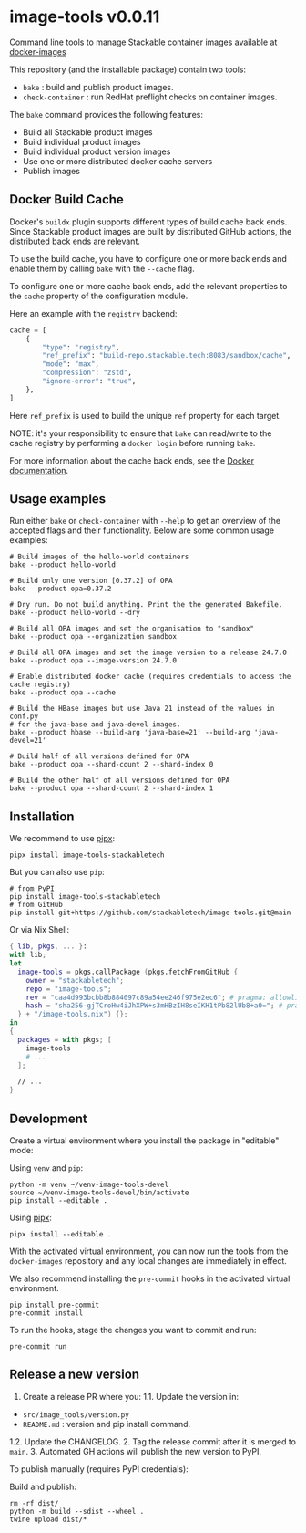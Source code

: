 # image-tools v0.0.11

Command line tools to manage Stackable container images available at [docker-images](https://github.com/stackabletech/docker-images)

This repository (and the installable package) contain two tools:

* `bake` : build and publish product images.
* `check-container` : run RedHat preflight checks on container images.

The `bake` command provides the following features:

* Build all Stackable product images
* Build individual product images
* Build individual product version images
* Use one or more distributed docker cache servers
* Publish images

## Docker Build Cache

Docker's `buildx` plugin supports different types of build cache back ends. Since Stackable product images are built by distributed GitHub actions, the distributed back ends are relevant.

To use the build cache, you have to configure one or more back ends and enable them by calling `bake` with the `--cache` flag.

To configure one or more cache back ends, add the relevant properties to the `cache` property of the configuration module.

Here an example with the `registry` backend:

```python
cache = [
    {
        "type": "registry",
        "ref_prefix": "build-repo.stackable.tech:8083/sandbox/cache",
        "mode": "max",
        "compression": "zstd",
        "ignore-error": "true",
    },
]
```

Here `ref_prefix` is used to build the unique `ref` property for each target.

NOTE: it's your responsibility to ensure that `bake` can read/write to the cache registry by performing a `docker login` before running `bake`.


For more information about the cache back ends, see the [Docker documentation](https://docs.docker.com/build/cache/backends/).

## Usage examples

Run either `bake` or `check-container` with `--help` to get an overview of the accepted flags and their functionality.
Below are some common usage examples:

```shell
# Build images of the hello-world containers
bake --product hello-world

# Build only one version [0.37.2] of OPA
bake --product opa=0.37.2

# Dry run. Do not build anything. Print the the generated Bakefile.
bake --product hello-world --dry

# Build all OPA images and set the organisation to "sandbox"
bake --product opa --organization sandbox

# Build all OPA images and set the image version to a release 24.7.0
bake --product opa --image-version 24.7.0

# Enable distributed docker cache (requires credentials to access the cache registry)
bake --product opa --cache

# Build the HBase images but use Java 21 instead of the values in conf.py
# for the java-base and java-devel images.
bake --product hbase --build-arg 'java-base=21' --build-arg 'java-devel=21'

# Build half of all versions defined for OPA
bake --product opa --shard-count 2 --shard-index 0

# Build the other half of all versions defined for OPA
bake --product opa --shard-count 2 --shard-index 1
```

## Installation

We recommend to use [pipx](https://pypa.github.io/pipx/):

```shell
pipx install image-tools-stackabletech
```

But you can also use `pip`:

```shell
# from PyPI
pip install image-tools-stackabletech
# from GitHub
pip install git+https://github.com/stackabletech/image-tools.git@main
```

Or via Nix Shell:

```nix
{ lib, pkgs, ... }:
with lib;
let
  image-tools = pkgs.callPackage (pkgs.fetchFromGitHub {
    owner = "stackabletech";
    repo = "image-tools";
    rev = "caa4d993bcbb8b884097c89a54ee246f975e2ec6"; # pragma: allowlist secret
    hash = "sha256-gjTCroHw4iJhXPW+s3mHBzIH8seIKH1tPb82lUb8+a0="; # pragma: allowlist secret ; comment out to find new hashes when upgrading
  } + "/image-tools.nix") {};
in
{
  packages = with pkgs; [
    image-tools
    # ...
  ];

  // ...
}
```

## Development

Create a virtual environment where you install the package in "editable" mode:

Using `venv` and `pip`:

```shell
python -m venv ~/venv-image-tools-devel
source ~/venv-image-tools-devel/bin/activate
pip install --editable .
```

Using [pipx](https://pypa.github.io/pipx/):

```shell
pipx install --editable .
```

With the activated virtual environment, you can now run the tools from the `docker-images` repository and any local changes are immediately in effect.

We also recommend installing the `pre-commit` hooks in the activated virtual environment.

```shell
pip install pre-commit
pre-commit install
```

To run the hooks, stage the changes you want to commit and run:

```shell
pre-commit run
```

## Release a new version

1. Create a release PR where you:
1.1. Update the version in:

* `src/image_tools/version.py`
* `README.md` : version and pip install command.

1.2. Update the CHANGELOG.
2. Tag the release commit after it is merged to `main`.
3. Automated GH actions will publish the new version to PyPI.


To publish manually (requires PyPI credentials):

Build and publish:

```shell
rm -rf dist/
python -m build --sdist --wheel .
twine upload dist/*
```
